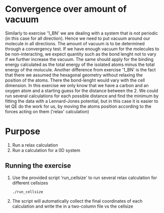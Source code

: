 # Convergence over amount of vacuum
Similarly to exercise '1_BN' we are dealing with a system that is not periodic (in this case for all direction).
Hence we need to put vacuum around our molecule in all directions. The amount of vacuum is to be determined through a convergency test.
If we have enough vacuum for the molecules to be non-interacting, we expect quantity such as the bond lenght not to vary if we further increase the vacuum.
The same should apply for the binding energy calculated as the total energy of the isolated atoms minus the total energy of the molucule.
Another difference from exercise '1_BN' is the fact that there we assumed the hexagonal geometry without relaxing the position of the atoms.
There the bond-lenght would vary with the cell dimension.
In this exercise we only know that we have a carbon and an oxygen atom and a starting guess for the distance between the 2.
We could run several calculations for each possible distance and find the minimum by fitting the data with a Lennard-Jones potential, but in this case it is easier to let QE do the work for us, by moving the atoms position according to the forces acting on them ('relax' calculation)

# Purpose
  1. Run a relax calculation
  2. Run a calculation for a 0D system

## Running the exercise
  1. Use the provided script 'run_cellsize' to run several relax calculation for different cellsizes
      ```
      ./run_cellsize
      ```
  2. The script will automatically collect the final coordinates of each calculation and write the in a two-column file vs the cellsize
